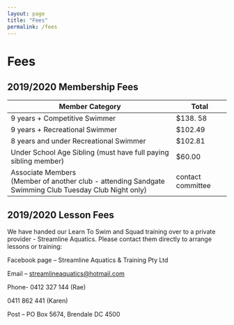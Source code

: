 ```yaml
---
layout: page
title: "Fees"
permalink: /fees
---
```

# Fees

## 2019/2020 Membership Fees

Member Category | Total
--- | ---
9 years + Competitive Swimmer | $138. 58
9 years + Recreational Swimmer | $102.49
8 years and under Recreational Swimmer | $102.81
Under School Age Sibling (must have full paying sibling member) | $60.00
Associate Members<br />(Member of another club - attending Sandgate Swimming Club Tuesday Club Night only) | contact committee

## 2019/2020 Lesson Fees 

We have handed our Learn To Swim and Squad training over to a private provider - Streamline Aquatics.  Please contact them directly to arrange lessons or training:

Facebook page – Streamline Aquatics & Training Pty Ltd

Email – streamlineaquatics@hotmail.com

Phone- 0412 327 144 (Rae)

0411 862 441 (Karen)

Post – PO Box 5674, Brendale DC 4500